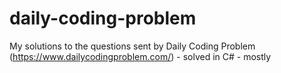 # daily-coding-problem
My solutions to the questions sent by Daily Coding Problem (https://www.dailycodingproblem.com/) - solved in C# - mostly